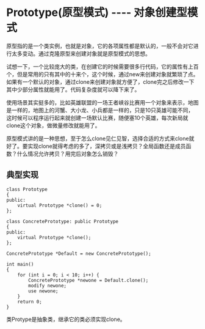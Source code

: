 # Prototype(原型模式)    ---- 对象创建型模式

原型指的是一个类实例，也就是对象，它的各项属性都是默认的，一般不会对它进行太多变动。通过克隆原型来创建对象就是原型模式的思想。

试想一下，一个比较庞大的类，在创建它的时候需要很多行代码，它的属性有上百个，但是常用的只有其中的十来个，这个时候，通过new来创建对象就繁琐了点。如果有一个默认的对象，通过clone来创建对象就方便了，clone完之后修改一下其中少部分属性就能用了。代码复杂度就可以降下来了。

使用场景其实挺多的，比如英雄联盟的一场王者峡谷比赛用一个对象来表示，地图是一样的，地图上的河蟹、大小龙、小兵都是一样的，只是10只英雄可能不同，这时候可以程序运行起来就创建一场默认比赛，随便塞10个英雄，每次新局就clone这个对象，做微量修改就能用了。

原型模式讲的是一种思想，至于怎么clone见仁见智，选择合适的方式来clone就好了。要实现clone就得考虑的多了，深拷贝或是浅拷贝？全局函数还是成员函数？什么情况允许拷贝？用完后对象怎么销毁？



典型实现
-----

```
class Prototype
{
public:
    virtual Prototype *clone() = 0;
};
 
class ConcretePrototype: public Prototype
{
public:
    virtual Prototype *clone();
};
 
ConcretePrototype *Default = new ConcretePrototype();

int main()
{
    for (int i = 0; i < 10; i++) {
        ConcretePrototype *newone = Default.clone();
        modify newone;
        use newone;
    }
    return 0;
}
```


类Protype是抽象类，继承它的类必须实现clone。
